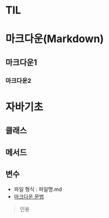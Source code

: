 # TIL

# 마크다운(Markdown)

## 마크다운1

### 마크다운2


# 자바기초

## 클래스

## 메서드

## 변수

- 파일 형식 : 파일명.md
- [마크다운 문법]()

> 인용
